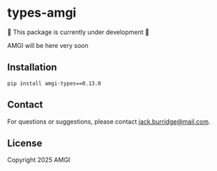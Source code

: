 # types-amgi

:construction: This package is currently under development :construction:

AMGI will be here very soon

## Installation

```
pip install amgi-types==0.13.0
```

## Contact

For questions or suggestions, please contact [jack.burridge@mail.com](mailto:jack.burridge@mail.com).

## License

Copyright 2025 AMGI
